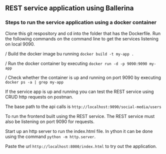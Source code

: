 ## REST service application using Ballerina

### Steps to run the service application using a docker container

Clone this git respository and cd into the folder that has the Dockerfile. Run the following commands on the command line to get the services listening on local 9090.

/    Build the docker image bu running `docker build -t my-app .`

/    Run the docker container by executing `docker run -d -p 9090:9090 my-app`

/    Check whether the container is up and running on port 9090 by executing `docker ps -a | grep my-app` 

If the service app is up and running you can test the REST service using CRUD http requests on postman.

   The base path to the api calls is `http://localhost:9090/social-media/users`

To run the frontend built using the REST service. The REST service must also be listening on port 9090 for requests. 

   Start up an http server to run the index.html file. In ython it can be done using the command `python -m http.server`.

   Paste the url `http://localhost:8000/index.html` to try out the application. 
   



